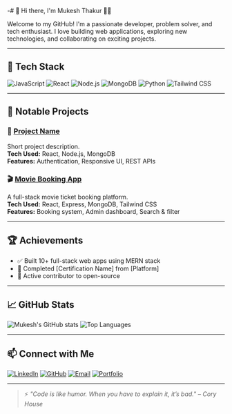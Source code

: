 -# 👋 Hi there, I'm Mukesh Thakur 👨‍💻

Welcome to my GitHub! I'm a passionate developer, problem solver, and tech enthusiast. I love building web applications, exploring new technologies, and collaborating on exciting projects.

---

## 🔧 Tech Stack
![JavaScript](https://img.shields.io/badge/-JavaScript-black?style=flat-square&logo=javascript)
![React](https://img.shields.io/badge/-React-blue?style=flat-square&logo=react)
![Node.js](https://img.shields.io/badge/-Node.js-green?style=flat-square&logo=node.js)
![MongoDB](https://img.shields.io/badge/-MongoDB-darkgreen?style=flat-square&logo=mongodb)
![Python](https://img.shields.io/badge/-Python-3776AB?style=flat-square&logo=python&logoColor=white)
![Tailwind CSS](https://img.shields.io/badge/-TailwindCSS-38B2AC?style=flat-square&logo=tailwind-css)

---

## 📂 Notable Projects

### 🚀 [Project Name](https://github.com/mukesh/project-name)
Short project description.  
**Tech Used:** React, Node.js, MongoDB  
**Features:** Authentication, Responsive UI, REST APIs

### 🎬 [Movie Booking App](https://github.com/mukesh/movie-booking-app)
A full-stack movie ticket booking platform.  
**Tech Used:** React, Express, MongoDB, Tailwind CSS  
**Features:** Booking system, Admin dashboard, Search & filter

---

## 🏆 Achievements
- ✅ Built 10+ full-stack web apps using MERN stack
- 🏅 Completed [Certification Name] from [Platform]
- 🌟 Active contributor to open-source

---

## 📈 GitHub Stats

![Mukesh's GitHub stats](https://github-readme-stats.vercel.app/api?username=mukesh&show_icons=true&theme=github_dark)
![Top Languages](https://github-readme-stats.vercel.app/api/top-langs/?username=mukesh&layout=compact&theme=github_dark)

---

## 📫 Connect with Me

[![LinkedIn](https://img.shields.io/badge/-LinkedIn-blue?style=flat-square&logo=linkedin)](https://linkedin.com/in/your-linkedin)
[![GitHub](https://img.shields.io/badge/-GitHub-333?style=flat-square&logo=github)](https://github.com/mukesh)
[![Email](https://img.shields.io/badge/-Email-red?style=flat-square&logo=gmail&logoColor=white)](mailto:mukeshkthakur29@gmail.com)
[![Portfolio](https://img.shields.io/badge/-Portfolio-black?style=flat-square)](https://your-portfolio.com)

---

> ⚡ *"Code is like humor. When you have to explain it, it’s bad." – Cory House*
